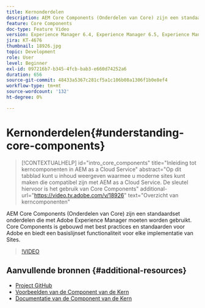 ```yaml
---
title: Kernonderdelen
description: AEM Core Components (Onderdelen van Core) zijn een standaardset onderdelen die met Adobe Experience Manager moeten worden gebruikt. Core Components is gebouwd met best practices en standaarden voor Adobe en biedt een basislijnset functionaliteit voor elke implementatie van Sites.
feature: Core Components
doc-type: Feature Video
version: Experience Manager 6.4, Experience Manager 6.5, Experience Manager as a Cloud Service
jira: KT-4676
thumbnail: 18926.jpg
topic: Development
role: User
level: Beginner
exl-id: 097216b7-b345-4fcb-bab3-e660d74252a6
duration: 656
source-git-commit: 48433a5367c281cf5a1c106b08a1306f1b0e8ef4
workflow-type: tm+mt
source-wordcount: '132'
ht-degree: 0%

---
```


# Kernonderdelen{#understanding-core-components}

>[!CONTEXTUALHELP]
>id="intro_core_components"
>title="Inleiding tot kerncomponenten in AEM as a Cloud Service"
>abstract="Op dit tabblad kunt u inhoud weergeven waarmee u moderne sites kunt maken die compatibel zijn met AEM as a Cloud Service. De sleutel hiervoor is het gebruik van Core Components"
>additional-url="https://video.tv.adobe.com/v/18926" text="Overzicht van kerncomponenten"

AEM Core Components (Onderdelen van Core) zijn een standaardset onderdelen die met Adobe Experience Manager moeten worden gebruikt. Core Components is gebouwd met best practices en standaarden voor Adobe en biedt een basislijnset functionaliteit voor elke implementatie van Sites.

>[!VIDEO](https://video.tv.adobe.com/v/18926?quality=12&learn=on)

## Aanvullende bronnen {#additional-resources}

* [ Project GitHub ](https://github.com/adobe/aem-core-wcm-components)
* [ Voorbeelden van de Component van de Kern ](https://www.aemcomponents.dev/)
* [ Documentatie van de Component van de Kern ](https://experienceleague.adobe.com/docs/experience-manager-core-components/using/introduction.html?lang=nl-NL)

